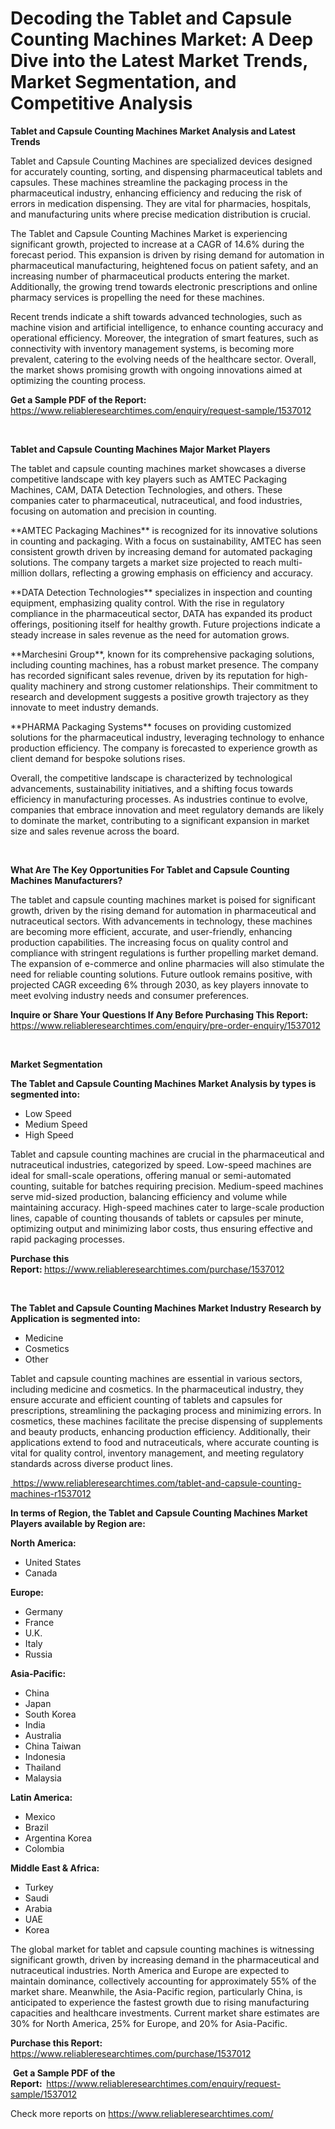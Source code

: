<p><h1>Decoding the Tablet and Capsule Counting Machines Market: A Deep Dive into the Latest Market Trends, Market Segmentation, and Competitive Analysis</h1></p><p><strong>Tablet and Capsule Counting Machines Market Analysis and Latest Trends</strong></p>
<p><p>Tablet and Capsule Counting Machines are specialized devices designed for accurately counting, sorting, and dispensing pharmaceutical tablets and capsules. These machines streamline the packaging process in the pharmaceutical industry, enhancing efficiency and reducing the risk of errors in medication dispensing. They are vital for pharmacies, hospitals, and manufacturing units where precise medication distribution is crucial.</p><p>The Tablet and Capsule Counting Machines Market is experiencing significant growth, projected to increase at a CAGR of 14.6% during the forecast period. This expansion is driven by rising demand for automation in pharmaceutical manufacturing, heightened focus on patient safety, and an increasing number of pharmaceutical products entering the market. Additionally, the growing trend towards electronic prescriptions and online pharmacy services is propelling the need for these machines.</p><p>Recent trends indicate a shift towards advanced technologies, such as machine vision and artificial intelligence, to enhance counting accuracy and operational efficiency. Moreover, the integration of smart features, such as connectivity with inventory management systems, is becoming more prevalent, catering to the evolving needs of the healthcare sector. Overall, the market shows promising growth with ongoing innovations aimed at optimizing the counting process.</p></p>
<p><strong>Get a Sample PDF of the Report:&nbsp;</strong> <a href="https://www.reliableresearchtimes.com/enquiry/request-sample/1537012?utm_campaign=1581&utm_medium=2&utm_source=Github&utm_content=ia&utm_term=27022025&utm_id=tablet-and-capsule-counting-machines">https://www.reliableresearchtimes.com/enquiry/request-sample/1537012</a></p>
<p>&nbsp;</p>
<p><strong>Tablet and Capsule Counting Machines Major Market Players</strong></p>
<p><p>The tablet and capsule counting machines market showcases a diverse competitive landscape with key players such as AMTEC Packaging Machines, CAM, DATA Detection Technologies, and others. These companies cater to pharmaceutical, nutraceutical, and food industries, focusing on automation and precision in counting.</p><p>**AMTEC Packaging Machines** is recognized for its innovative solutions in counting and packaging. With a focus on sustainability, AMTEC has seen consistent growth driven by increasing demand for automated packaging solutions. The company targets a market size projected to reach multi-million dollars, reflecting a growing emphasis on efficiency and accuracy.</p><p>**DATA Detection Technologies** specializes in inspection and counting equipment, emphasizing quality control. With the rise in regulatory compliance in the pharmaceutical sector, DATA has expanded its product offerings, positioning itself for healthy growth. Future projections indicate a steady increase in sales revenue as the need for automation grows.</p><p>**Marchesini Group**, known for its comprehensive packaging solutions, including counting machines, has a robust market presence. The company has recorded significant sales revenue, driven by its reputation for high-quality machinery and strong customer relationships. Their commitment to research and development suggests a positive growth trajectory as they innovate to meet industry demands.</p><p>**PHARMA Packaging Systems** focuses on providing customized solutions for the pharmaceutical industry, leveraging technology to enhance production efficiency. The company is forecasted to experience growth as client demand for bespoke solutions rises.</p><p>Overall, the competitive landscape is characterized by technological advancements, sustainability initiatives, and a shifting focus towards efficiency in manufacturing processes. As industries continue to evolve, companies that embrace innovation and meet regulatory demands are likely to dominate the market, contributing to a significant expansion in market size and sales revenue across the board.</p></p>
<p>&nbsp;</p>
<p><strong>What Are The Key Opportunities For Tablet and Capsule Counting Machines Manufacturers?</strong></p>
<p><p>The tablet and capsule counting machines market is poised for significant growth, driven by the rising demand for automation in pharmaceutical and nutraceutical sectors. With advancements in technology, these machines are becoming more efficient, accurate, and user-friendly, enhancing production capabilities. The increasing focus on quality control and compliance with stringent regulations is further propelling market demand. The expansion of e-commerce and online pharmacies will also stimulate the need for reliable counting solutions. Future outlook remains positive, with projected CAGR exceeding 6% through 2030, as key players innovate to meet evolving industry needs and consumer preferences.</p></p>
<p><strong>Inquire or Share Your Questions If Any Before Purchasing This Report:</strong> <a href="https://www.reliableresearchtimes.com/enquiry/pre-order-enquiry/1537012?utm_campaign=1581&utm_medium=2&utm_source=Github&utm_content=ia&utm_term=27022025&utm_id=tablet-and-capsule-counting-machines">https://www.reliableresearchtimes.com/enquiry/pre-order-enquiry/1537012</a></p>
<p>&nbsp;</p>
<p><strong>Market Segmentation</strong></p>
<p><strong>The Tablet and Capsule Counting Machines Market Analysis by types is segmented into:</strong></p>
<p><ul><li>Low Speed</li><li>Medium Speed</li><li>High Speed</li></ul></p>
<p><p>Tablet and capsule counting machines are crucial in the pharmaceutical and nutraceutical industries, categorized by speed. Low-speed machines are ideal for small-scale operations, offering manual or semi-automated counting, suitable for batches requiring precision. Medium-speed machines serve mid-sized production, balancing efficiency and volume while maintaining accuracy. High-speed machines cater to large-scale production lines, capable of counting thousands of tablets or capsules per minute, optimizing output and minimizing labor costs, thus ensuring effective and rapid packaging processes.</p></p>
<p><strong>Purchase this Report:&nbsp;</strong><a href="https://www.reliableresearchtimes.com/purchase/1537012?utm_campaign=1581&utm_medium=2&utm_source=Github&utm_content=ia&utm_term=27022025&utm_id=tablet-and-capsule-counting-machines">https://www.reliableresearchtimes.com/purchase/1537012</a></p>
<p>&nbsp;</p>
<p><strong>The Tablet and Capsule Counting Machines Market Industry Research by Application is segmented into:</strong></p>
<p><ul><li>Medicine</li><li>Cosmetics</li><li>Other</li></ul></p>
<p><p>Tablet and capsule counting machines are essential in various sectors, including medicine and cosmetics. In the pharmaceutical industry, they ensure accurate and efficient counting of tablets and capsules for prescriptions, streamlining the packaging process and minimizing errors. In cosmetics, these machines facilitate the precise dispensing of supplements and beauty products, enhancing production efficiency. Additionally, their applications extend to food and nutraceuticals, where accurate counting is vital for quality control, inventory management, and meeting regulatory standards across diverse product lines.</p></p>
<p><a href="https://www.reliableresearchtimes.com/tablet-and-capsule-counting-machines-r1537012?utm_campaign=1581&utm_medium=2&utm_source=Github&utm_content=ia&utm_term=27022025&utm_id=tablet-and-capsule-counting-machines">&nbsp;https://www.reliableresearchtimes.com/tablet-and-capsule-counting-machines-r1537012</a></p>
<p><strong>In terms of Region, the Tablet and Capsule Counting Machines Market Players available by Region are:</strong></p>
<p>
    <p> <strong> North America: </strong>
        <ul>
            <li>United States</li>
            <li>Canada</li>
        </ul>
        </p> 
    <p> <strong> Europe: </strong>
        <ul>
            <li>Germany</li>
            <li>France</li>
            <li>U.K.</li>
            <li>Italy</li>
            <li>Russia</li>
        </ul>
        </p> 
    <p> <strong> Asia-Pacific: </strong>
        <ul>
            <li>China</li>
            <li>Japan</li>
            <li>South Korea</li>
            <li>India</li>
            <li>Australia</li>
            <li>China Taiwan</li>
            <li>Indonesia</li>
            <li>Thailand</li>
            <li>Malaysia</li>
        </ul>
        </p> 
    <p> <strong> Latin America: </strong>
        <ul>
            <li>Mexico</li>
            <li>Brazil</li>
            <li>Argentina Korea</li>
            <li>Colombia</li>
        </ul>
        </p> 
    <p> <strong> Middle East & Africa: </strong>
        <ul>
            <li>Turkey</li>
            <li>Saudi</li>
            <li>Arabia</li>
            <li>UAE</li>
            <li>Korea</li>
        </ul>
    </p>
    </p>
<p><p>The global market for tablet and capsule counting machines is witnessing significant growth, driven by increasing demand in the pharmaceutical and nutraceutical industries. North America and Europe are expected to maintain dominance, collectively accounting for approximately 55% of the market share. Meanwhile, the Asia-Pacific region, particularly China, is anticipated to experience the fastest growth due to rising manufacturing capacities and healthcare investments. Current market share estimates are 30% for North America, 25% for Europe, and 20% for Asia-Pacific.</p></p>
<p><strong>Purchase this Report: </strong><a href="https://www.reliableresearchtimes.com/purchase/1537012?utm_campaign=1581&utm_medium=2&utm_source=Github&utm_content=ia&utm_term=27022025&utm_id=tablet-and-capsule-counting-machines">https://www.reliableresearchtimes.com/purchase/1537012</a></p>
<p>&nbsp;<strong>Get a Sample PDF of the Report:&nbsp;&nbsp;</strong><a href="https://www.reliableresearchtimes.com/enquiry/request-sample/1537012?utm_campaign=1581&utm_medium=2&utm_source=Github&utm_content=ia&utm_term=27022025&utm_id=tablet-and-capsule-counting-machines">https://www.reliableresearchtimes.com/enquiry/request-sample/1537012</a></p>
<p><strong></strong></p>
<p>Check more reports on <a href="https://www.reliableresearchtimes.com/?utm_campaign=1581&utm_medium=2&utm_source=Github&utm_content=ia&utm_term=27022025&utm_id=tablet-and-capsule-counting-machines">https://www.reliableresearchtimes.com/</a></p>